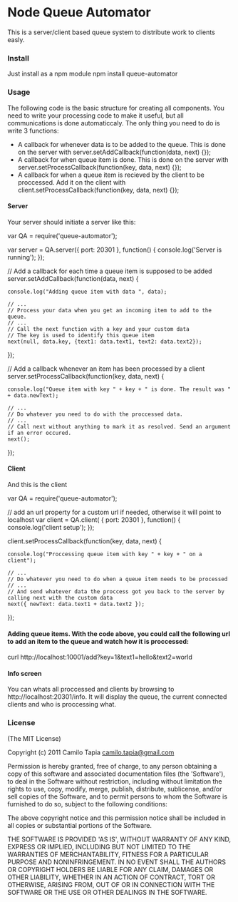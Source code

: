 Node Queue Automator
====================
This is a server/client based queue system to distribute work to clients easly.

### Install
Just install as a npm module
  npm install queue-automator

### Usage

The following code is the basic structure for creating all components. You need to write your processing code to make it useful, but all communications is done automaticcaly. The only thing you need to do is write 3 functions:

 - A callback for whenever data is to be added to the queue. This is done on the server with server.setAddCallback(function(data, next) {});
 - A callback for when queue item is done. This is done on the server with server.setProcessCallback(function(key, data, next) {});
 - A callback for when a queue item is recieved by the client to be proccessed. Add it on the client with client.setProcessCallback(function(key, data, next) {});

#### Server

Your server should initiate a server like this:

  var QA = require('queue-automator');

  var server = QA.server({ port: 20301 }, function() {
      console.log('Server is running');
  });

  // Add a callback for each time a queue item is supposed to be added
  server.setAddCallback(function(data, next) {
  
    console.log("Adding queue item with data ", data);

    // ... 
    // Process your data when you get an incoming item to add to the queue.
    // ...
    // Call the next function with a key and your custom data
    // The key is used to identify this queue item
    next(null, data.key, {text1: data.text1, text2: data.text2});
  
  });

  // Add a callback whenever an item has been processed by a client
  server.setProcessCallback(function(key, data, next) {

    console.log("Queue item with key " + key + " is done. The result was " + data.newText);

    // ...
    // Do whatever you need to do with the proccessed data. 
    // ...
    // Call next without anything to mark it as resolved. Send an argument if an error occured.
    next();
    
  });

#### Client
And this is the client

  var QA = require('queue-automator');

  // add an url property for a custom url if needed, otherwise it will point to localhost
  var client = QA.client( { port: 20301 }, function() {
    console.log('client setup');
  });

  client.setProcessCallback(function(key, data, next) {

    console.log("Proccessing queue item with key " + key + " on a client");

    // ...
    // Do whatever you need to do when a queue item needs to be processed
    // ...
    // And send whatever data the proccess got you back to the server by calling next with the custom data
    next({ newText: data.text1 + data.text2 });

  });

#### Adding queue items. With the code above, you could call the following url to add an item to the queue and watch how it is proccessed:

  curl http://localhost:10001/add?key=1&text1=hello&text2=world

#### Info screen
You can whats all proccessed and clients by browsing to http://localhost:20301/info. It will display the queue, the current connected clients and who is proccessing what.

### License
(The MIT License)

Copyright (c) 2011 Camilo Tapia <camilo.tapia@gmail.com>

Permission is hereby granted, free of charge, to any person obtaining a copy of this software and associated documentation files (the 'Software'), to deal in the Software without restriction, including without limitation the rights to use, copy, modify, merge, publish, distribute, sublicense, and/or sell copies of the Software, and to permit persons to whom the Software is furnished to do so, subject to the following conditions:

The above copyright notice and this permission notice shall be included in all copies or substantial portions of the Software.

THE SOFTWARE IS PROVIDED 'AS IS', WITHOUT WARRANTY OF ANY KIND, EXPRESS OR IMPLIED, INCLUDING BUT NOT LIMITED TO THE WARRANTIES OF MERCHANTABILITY, FITNESS FOR A PARTICULAR PURPOSE AND NONINFRINGEMENT. IN NO EVENT SHALL THE AUTHORS OR COPYRIGHT HOLDERS BE LIABLE FOR ANY CLAIM, DAMAGES OR OTHER LIABILITY, WHETHER IN AN ACTION OF CONTRACT, TORT OR OTHERWISE, ARISING FROM, OUT OF OR IN CONNECTION WITH THE SOFTWARE OR THE USE OR OTHER DEALINGS IN THE SOFTWARE.
